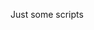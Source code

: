 <!--
 * @Author: akliuxingyuan
 * @Date: 2021-04-13 17:29:55
 * @Description: readme
-->
Just some scripts
